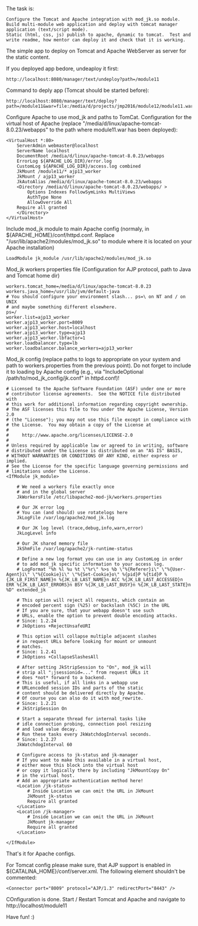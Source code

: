 The task is:

```
Configure the Tomcat and Apache integration with mod_jk.so module.
Build multi-module web application and deploy with tomcat manager application (text/script mode). 
Static (html, css, js) publish to apache, dynamic to tomcat.  Test and write readme, how mentor can deploy it and check that it is working.
```

The simple app to deploy on Tomcat and Apache WebServer as server for the static content.

If you deployed app bedore,  undeaploy it first:

```
http://localhost:8080/manager/text/undeploy?path=/module11
```

Command to deply app (Tomcat should be started before):

```
http://localhost:8080/manager/text/deploy?path=/module11&war=file:/media/d/projects/jmp2016/module12/module11.war
```

Configure Apache to use mod_jk and paths to TomCat.
Configuration for the virtual host of Apache (replace "/media/d/linux/apache-tomcat-8.0.23/webapps" to the path where module11.war has been deployed):

```
<VirtualHost *:80>
	ServerAdmin webmaster@localhost
	ServerName localhost
	DocumentRoot /media/d/linux/apache-tomcat-8.0.23/webapps
	ErrorLog ${APACHE_LOG_DIR}/error.log
	CustomLog ${APACHE_LOG_DIR}/access.log combined
  	JkMount /module11/* ajp13_worker
  	JkMount / ajp13_worker
  	JkAutoAlias /media/d/linux/apache-tomcat-8.0.23/webapps
    <Directory /media/d/linux/apache-tomcat-8.0.23/webapps/ >
        Options Indexes FollowSymLinks MultiViews
        AuthType None
        AllowOverride All
	Require all granted
    </Directory>
</VirtualHost>
```

Include mod_jk module to main Apache config (normaly, in ${APACHE_HOME}/conf/httpd.conf. Replace "/usr/lib/apache2/modules/mod_jk.so" to module where it is located on your Apache installation)

```
LoadModule jk_module /usr/lib/apache2/modules/mod_jk.so
```

Mod_jk workers properties file (Configuration for AJP protocol, path to Java and Tomcat home dir)

```
workers.tomcat_home=/media/d/linux/apache-tomcat-8.0.23
workers.java_home=/usr/lib/jvm/default-java
# You should configure your environment slash... ps=\ on NT and / on UNIX
# and maybe something different elsewhere.
ps=/
worker.list=ajp13_worker
worker.ajp13_worker.port=8009
worker.ajp13_worker.host=localhost
worker.ajp13_worker.type=ajp13
worker.ajp13_worker.lbfactor=1
worker.loadbalancer.type=lb
worker.loadbalancer.balance_workers=ajp13_worker
```


Mod_jk config (replace paths to logs to appropriate on your system and path to workers.properties from the previous point). Do not forget to include it to loading by Apache config (e.g., via "IncludeOptional /path/to/mod_jk_config/jk.conf" in httpd.conf)!
```
# Licensed to the Apache Software Foundation (ASF) under one or more
# contributor license agreements.  See the NOTICE file distributed with
# this work for additional information regarding copyright ownership.
# The ASF licenses this file to You under the Apache License, Version 2.0
# (the "License"); you may not use this file except in compliance with
# the License.  You may obtain a copy of the License at
#
#     http://www.apache.org/licenses/LICENSE-2.0
#
# Unless required by applicable law or agreed to in writing, software
# distributed under the License is distributed on an "AS IS" BASIS,
# WITHOUT WARRANTIES OR CONDITIONS OF ANY KIND, either express or implied.
# See the License for the specific language governing permissions and
# limitations under the License.
<IfModule jk_module>

    # We need a workers file exactly once
    # and in the global server
    JkWorkersFile /etc/libapache2-mod-jk/workers.properties

    # Our JK error log
    # You can (and should) use rotatelogs here
    JkLogFile /var/log/apache2/mod_jk.log

    # Our JK log level (trace,debug,info,warn,error)
    JkLogLevel info

    # Our JK shared memory file
    JkShmFile /var/log/apache2/jk-runtime-status

    # Define a new log format you can use in any CustomLog in order
    # to add mod_jk specific information to your access log.
    # LogFormat "%h %l %u %t \"%r\" %>s %b \"%{Referer}i\" \"%{User-Agent}i\" \"%{Cookie}i\" \"%{Set-Cookie}o\" %{pid}P %{tid}P %{JK_LB_FIRST_NAME}n %{JK_LB_LAST_NAME}n ACC %{JK_LB_LAST_ACCESSED}n ERR %{JK_LB_LAST_ERRORS}n BSY %{JK_LB_LAST_BUSY}n %{JK_LB_LAST_STATE}n %D" extended_jk

    # This option will reject all requests, which contain an
    # encoded percent sign (%25) or backslash (%5C) in the URL
    # If you are sure, that your webapp doesn't use such
    # URLs, enable the option to prevent double encoding attacks.
    # Since: 1.2.24
    # JkOptions +RejectUnsafeURI

    # This option will collapse multiple adjacent slashes
    # in request URLs before looking for mount or unmount
    # matches.
    # Since: 1.2.41
    # JkOptions +CollapseSlashesAll

    # After setting JkStripSession to "On", mod_jk will
    # strip all ";jsessionid=..." from request URLs it
    # does *not* forward to a backend.
    # This is useful, if all links in a webapp use
    # URLencoded session IDs and parts of the static
    # content should be delivered directly by Apache.
    # Of course you can also do it with mod_rewrite.
    # Since: 1.2.21
    # JkStripSession On

    # Start a separate thread for internal tasks like
    # idle connection probing, connection pool resizing
    # and load value decay.
    # Run these tasks every JkWatchdogInterval seconds.
    # Since: 1.2.27
    JkWatchdogInterval 60

    # Configure access to jk-status and jk-manager
    # If you want to make this available in a virtual host,
    # either move this block into the virtual host
    # or copy it logically there by including "JkMountCopy On"
    # in the virtual host.
    # Add an appropriate authentication method here!
    <Location /jk-status>
        # Inside Location we can omit the URL in JkMount
        JkMount jk-status
        Require all granted
    </Location>
    <Location /jk-manager>
        # Inside Location we can omit the URL in JkMount
        JkMount jk-manager
        Require all granted
    </Location>

</IfModule>
```

That's it for Apache configs.

For Tomcat config please make sure, that AJP support is enabled in ${CATALINA_HOME}/conf/server.xml. The following element shouldn't be commented:

```
<Connector port="8009" protocol="AJP/1.3" redirectPort="8443" />
```

COnfiguration is done. Start / Restart Tomcat and Apache and navigate to http://localhost/module11 

Have fun! :)
